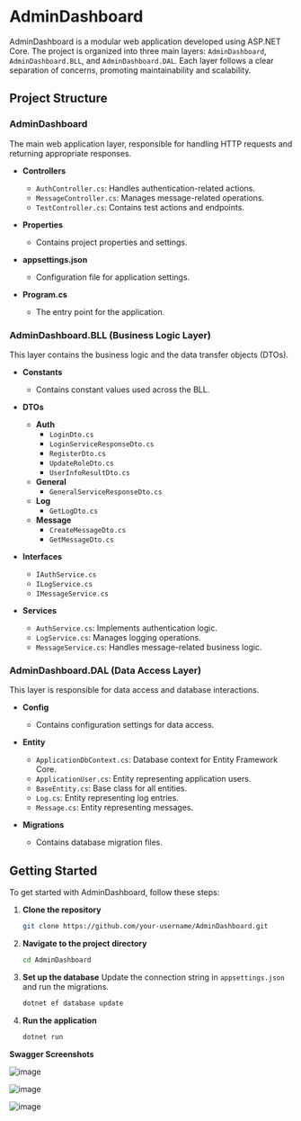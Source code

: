 # AdminDashboard

AdminDashboard is a modular web application developed using ASP.NET Core. The project is organized into three main layers: `AdminDashboard`, `AdminDashboard.BLL`, and `AdminDashboard.DAL`. Each layer follows a clear separation of concerns, promoting maintainability and scalability.

## Project Structure

### AdminDashboard
The main web application layer, responsible for handling HTTP requests and returning appropriate responses.

- **Controllers**
  - `AuthController.cs`: Handles authentication-related actions.
  - `MessageController.cs`: Manages message-related operations.
  - `TestController.cs`: Contains test actions and endpoints.

- **Properties**
  - Contains project properties and settings.

- **appsettings.json**
  - Configuration file for application settings.

- **Program.cs**
  - The entry point for the application.

### AdminDashboard.BLL (Business Logic Layer)
This layer contains the business logic and the data transfer objects (DTOs).

- **Constants**
  - Contains constant values used across the BLL.

- **DTOs**
  - **Auth**
    - `LoginDto.cs`
    - `LoginServiceResponseDto.cs`
    - `RegisterDto.cs`
    - `UpdateRoleDto.cs`
    - `UserInfoResultDto.cs`
  - **General**
    - `GeneralServiceResponseDto.cs`
  - **Log**
    - `GetLogDto.cs`
  - **Message**
    - `CreateMessageDto.cs`
    - `GetMessageDto.cs`

- **Interfaces**
  - `IAuthService.cs`
  - `ILogService.cs`
  - `IMessageService.cs`

- **Services**
  - `AuthService.cs`: Implements authentication logic.
  - `LogService.cs`: Manages logging operations.
  - `MessageService.cs`: Handles message-related business logic.

### AdminDashboard.DAL (Data Access Layer)
This layer is responsible for data access and database interactions.

- **Config**
  - Contains configuration settings for data access.

- **Entity**
  - `ApplicationDbContext.cs`: Database context for Entity Framework Core.
  - `ApplicationUser.cs`: Entity representing application users.
  - `BaseEntity.cs`: Base class for all entities.
  - `Log.cs`: Entity representing log entries.
  - `Message.cs`: Entity representing messages.

- **Migrations**
  - Contains database migration files.

## Getting Started

To get started with AdminDashboard, follow these steps:

1. **Clone the repository**
   ```bash
   git clone https://github.com/your-username/AdminDashboard.git
   ```

2. **Navigate to the project directory**
   ```bash
   cd AdminDashboard
   ```

3. **Set up the database**
   Update the connection string in `appsettings.json` and run the migrations.
   ```bash
   dotnet ef database update
   ```

4. **Run the application**
   ```bash
   dotnet run
   ```

**Swagger Screenshots**

![image](https://github.com/user-attachments/assets/dd08696b-36d1-4d26-9f96-caad611e46df)

![image](https://github.com/user-attachments/assets/55ab20c2-b6df-495e-b4fc-878b8bb7aa47)

![image](https://github.com/user-attachments/assets/d0a66bf1-7248-465d-a406-1ce764115406)
